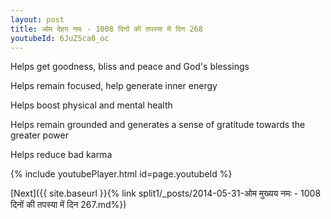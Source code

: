 ```yaml
---
layout: post
title: ओम देहय नमः - 1008 दिनों की तपस्या में दिन 268
youtubeId: 6JuZ5ca8_oc
---
```

 
 
Helps get goodness, bliss and peace and God's blessings
 
Helps remain focused, help generate inner energy 
 
Helps boost physical and mental health 
 
Helps remain grounded and generates a sense of gratitude towards the greater power 
 
Helps reduce bad karma
 
 
 
 


{% include youtubePlayer.html id=page.youtubeId %}
 
[Next]({{ site.baseurl }}{% link  split1/_posts/2014-05-31-ओम मुख्यय नमः - 1008 दिनों की तपस्या में दिन 267.md%})
 
